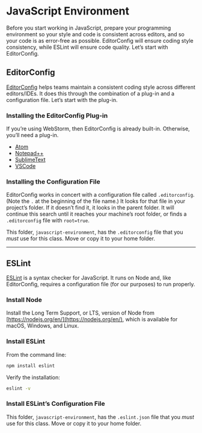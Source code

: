 # JavaScript Environment
Before you start working in JavaScript, prepare your programming environment so your style and code is consistent across editors, and so your code is as error-free as possible. EditorConfig will ensure coding style consistency, while ESLint will ensure code quality. Let’s start with EditorConfig.

## EditorConfig
[EditorConfig](https://editorconfig.org/) helps teams maintain a consistent coding style across different editors/IDEs. It does this through the combination of a plug-in and a configuration file. Let’s start with the plug-in.

### Installing the EditorConfig Plug-in
If you’re using WebStorm, then EditorConfig is already built-in. Otherwise, you’ll need a plug-in.

* [Atom](https://github.com/sindresorhus/atom-editorconfig#readme)
* [Notepad++](https://github.com/editorconfig/editorconfig-notepad-plus-plus#readme)
* [SublimeText](https://github.com/sindresorhus/editorconfig-sublime#readme)
* [VSCode](https://marketplace.visualstudio.com/items?itemName=EditorConfig.EditorConfig)

### Installing the Configuration File
EditorConfig works in concert with a configuration file called `.editorconfig`. (Note the `.` at the beginning of the file name.) It looks for that file in your project’s folder. If it doesn’t find it, it looks in the parent folder. It will continue this search until it reaches your machine’s root folder, or finds a `.editorconfig` file with `root=true`.

This folder, `javascript-environment`, has the `.editorconfig` file that you *must* use for this class. Move or copy it to your home folder.

---

## ESLint
[ESLint](https://eslint.org/) is a syntax checker for JavaScript. It runs on Node and, like EditorConfig, requires a configuration file (for our purposes) to run properly.

### Install Node
Install the Long Term Support, or LTS, version of Node from [https://nodejs.org/en/](https://nodejs.org/en/), which is available for macOS, Windows, and Linux.

### Install ESLint
From the command line:

```bash
npm install eslint
```

Verify the installation:

```bash
eslint -v
```

### Install ESLint’s Configuration File
This folder, `javascript-environment`, has the `.eslint.json` file that you *must* use for this class. Move or copy it to your home folder.

